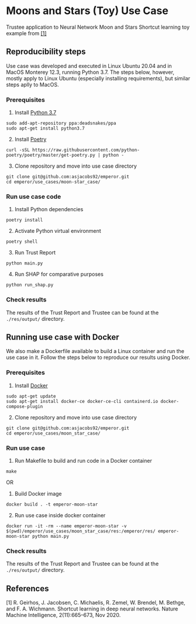 # Moons and Stars (Toy) Use Case

Trustee application to Neural Network Moon and Stars Shortcut learning toy example from [[1]](#references)          

## Reproducibility steps

Use case was developed and executed in Linux Ubuntu 20.04 and in MacOS Monterey 12.3, running Python 3.7.
The steps below, however, mostly apply to Linux Ubuntu (especially installing requirements), but similar steps aplly to MacOS.


### Prerequisites

1. Install [Python 3.7](https://www.python.org/downloads/)
```   
sudo add-apt-repository ppa:deadsnakes/ppa
sudo apt-get install python3.7
```

2. Install [Poetry](https://python-poetry.org/docs/)
```
curl -sSL https://raw.githubusercontent.com/python-poetry/poetry/master/get-poetry.py | python -
```

3. Clone repository and move into use case directory
```
git clone git@github.com:asjacobs92/emperor.git
cd emperor/use_cases/moon-star_case/
```

### Run use case code

1. Install Python dependencies
```
poetry install
```

2. Activate Python virtual environment 
```
poetry shell
```

3. Run Trust Report
```
python main.py 
``` 

4. Run SHAP for comparative purposes
```
python run_shap.py
``` 

### Check results

The results of the Trust Report and Trustee can be found at the `./res/output/` directory.


## Running use case with Docker 

We also make a Dockerfile available to build a Linux container and run the use case in it. 
Follow the steps below to reproduce our results using Docker.

### Prerequisites

1. Install [Docker](https://docs.docker.com/engine/install/ubuntu/)
```
sudo apt-get update
sudo apt-get install docker-ce docker-ce-cli containerd.io docker-compose-plugin
```

2. Clone repository and move into use case directory
```
git clone git@github.com:asjacobs92/emperor.git
cd emperor/use_cases/moon_star_case/
```

### Run use case 

1. Run Makefile to build and run code in a Docker container
```
make
```

OR


1. Build Docker image
```
docker build . -t emperor-moon-star
```

2. Run use case inside docker container
```
docker run -it -rm --name emperor-moon-star -v $(pwd)/emperor/use_cases/moon_star_case/res:/emperor/res/ emperor-moon-star python main.py 
```

### Check results

The results of the Trust Report and Trustee can be found at the `./res/output/` directory.

## References

[1] R. Geirhos, J. Jacobsen, C. Michaelis, R. Zemel, W. Brendel, M. Bethge, and F. A. Wichmann. Shortcut learning in deep neural networks. Nature Machine Intelligence, 2(11):665–673, Nov 2020.<br>